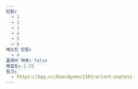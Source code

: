 ```yaml
---
인원:
  - 1
  - 2
  - 3
  - 4
  - 5
  - 6
베스트 인원:
  - 4
플레이 여부: false
복잡도: 2.25
링크:
  - https://bgg.cc/boardgame/2363/orient-express
---
```

